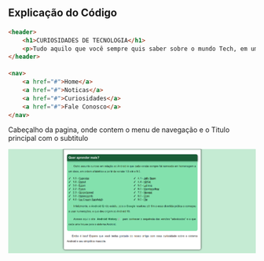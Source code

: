 ## Explicação do Código

```html
<header>
    <h1>CURIOSIDADES DE TECNOLOGIA</h1>
    <p>Tudo aquilo que você sempre quis saber sobre o mundo Tech, em um único lugar</p>
</header>

<nav>
    <a href="#">Home</a>
    <a href="#">Noticas</a>
    <a href="#">Curiosidades</a>
    <a href="#">Fale Conosco</a>
</nav>
```

Cabeçalho da pagina, onde contem o menu de navegação e o Titulo principal com o subtitulo


![Cabeçalho](cabecalho)


